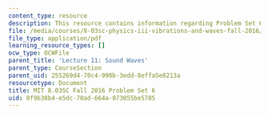```yaml
---
content_type: resource
description: This resource contains information regarding Problem Set 6
file: /media/courses/8-03sc-physics-iii-vibrations-and-waves-fall-2016/0f9b38b4e5dc70ad664a073055be5785_MIT8_03SCF16_ProblemSet6.pdf
file_type: application/pdf
learning_resource_types: []
ocw_type: OCWFile
parent_title: 'Lecture 11: Sound Waves'
parent_type: CourseSection
parent_uid: 255269d4-70c4-990b-3edd-8effa5e8213a
resourcetype: Document
title: MIT 8.03SC Fall 2016 Problem Set 6
uid: 0f9b38b4-e5dc-70ad-664a-073055be5785
---
```

